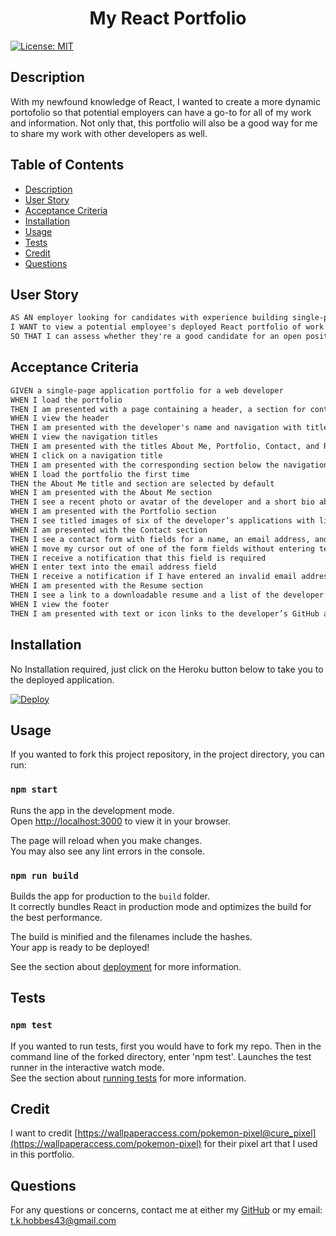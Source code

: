 <h1 align="center"> My React Portfolio </h1>

[![License: MIT](https://img.shields.io/badge/License-MIT-yellow.svg)](https://opensource.org/licenses/MIT)

## Description

With my newfound knowledge of React, I wanted to create a more dynamic portofolio so that potential employers can have a go-to for all of my work and information.
Not only that, this portfolio will also be a good way for me to share my work with other developers as well.

## Table of Contents

- [Description](#description)
- [User Story](#user_story)
- [Acceptance Criteria](#acceptance_criteria)
- [Installation](#installation)
- [Usage](#usage)
- [Tests](#tests)
- [Credit](#credit)
- [Questions](#questions)

## User Story

```md
AS AN employer looking for candidates with experience building single-page applications
I WANT to view a potential employee's deployed React portfolio of work samples
SO THAT I can assess whether they're a good candidate for an open position
```

## Acceptance Criteria

```md
GIVEN a single-page application portfolio for a web developer
WHEN I load the portfolio
THEN I am presented with a page containing a header, a section for content, and a footer
WHEN I view the header
THEN I am presented with the developer's name and navigation with titles corresponding to different sections of the portfolio
WHEN I view the navigation titles
THEN I am presented with the titles About Me, Portfolio, Contact, and Resume, and the title corresponding to the current section is highlighted
WHEN I click on a navigation title
THEN I am presented with the corresponding section below the navigation without the page reloading and that title is highlighted
WHEN I load the portfolio the first time
THEN the About Me title and section are selected by default
WHEN I am presented with the About Me section
THEN I see a recent photo or avatar of the developer and a short bio about them
WHEN I am presented with the Portfolio section
THEN I see titled images of six of the developer’s applications with links to both the deployed applications and the corresponding GitHub repositories
WHEN I am presented with the Contact section
THEN I see a contact form with fields for a name, an email address, and a message
WHEN I move my cursor out of one of the form fields without entering text
THEN I receive a notification that this field is required
WHEN I enter text into the email address field
THEN I receive a notification if I have entered an invalid email address
WHEN I am presented with the Resume section
THEN I see a link to a downloadable resume and a list of the developer’s proficiencies
WHEN I view the footer
THEN I am presented with text or icon links to the developer’s GitHub and LinkedIn profiles, and their profile on a third platform (Stack Overflow, Twitter)
```
## Installation
No Installation required, just click on the Heroku button below to take you to the deployed application.

[![Deploy](https://www.herokucdn.com/deploy/button.svg)](https://tkhobbes43.herokuapp.com/#about)

## Usage

If you wanted to fork this project repository, in the project directory, you can run:

### `npm start`

Runs the app in the development mode.\
Open [http://localhost:3000](http://localhost:3000) to view it in your browser.

The page will reload when you make changes.\
You may also see any lint errors in the console.

### `npm run build`

Builds the app for production to the `build` folder.\
It correctly bundles React in production mode and optimizes the build for the best performance.

The build is minified and the filenames include the hashes.\
Your app is ready to be deployed!

See the section about [deployment](https://facebook.github.io/create-react-app/docs/deployment) for more information.

## Tests
### `npm test`

If you wanted to run tests, first you would have to fork my repo.  Then in the command line of the forked directory, enter 'npm test'.
Launches the test runner in the interactive watch mode.\
See the section about [running tests](https://facebook.github.io/create-react-app/docs/running-tests) for more information.

## Credit
I want to credit [https://wallpaperaccess.com/pokemon-pixel@cure_pixel](https://wallpaperaccess.com/pokemon-pixel) for their pixel art that I used in this portfolio.
## Questions
For any questions or concerns, contact me at either my [GitHub](https://github.com/tkhobbes43)
or my email: t.k.hobbes43@gmail.com